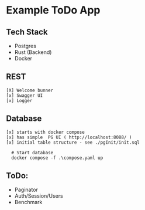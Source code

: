 # Example ToDo App 

## Tech Stack
- Postgres
- Rust (Backend)
- Docker

## REST
    [X] Welcome bunner 
    [x] Swagger UI
    [x] Logger
    

## Database
    [x] starts with docker compose
    [x] has simple  PG UI ( http://localhost:8088/ )
    [x] initial table structure - see ./pgInit/init.sql

```shell
  # Start database
  docker compose -f .\compose.yaml up
```


## ToDo:
- Paginator
- Auth/Session/Users
- Benchmark
